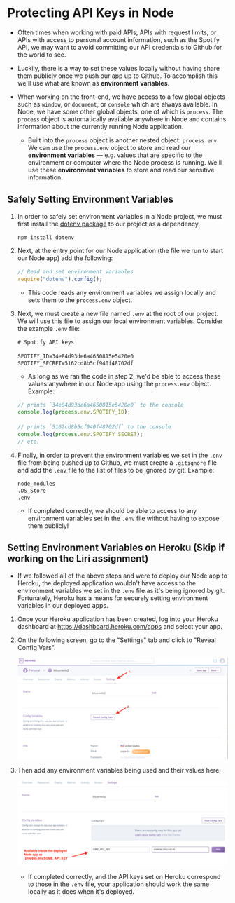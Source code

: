# Protecting API Keys in Node

- Often times when working with paid APIs, APIs with request limits, or APIs with access to personal account information, such as the Spotify API, we may want to avoid committing our API credentials to Github for the world to see.

- Luckily, there is a way to set these values locally without having share them publicly once we push our app up to Github. To accomplish this we'll use what are known as **environment variables**.

- When working on the front-end, we have access to a few global objects such as `window`, or `document`, or `console` which are always available. In Node, we have some other global objects, one of which is `process`. The `process` object is automatically available anywhere in Node and contains information about the currently running Node application.

  - Built into the `process` object is another nested object: `process.env`. We can use the `process.env` object to store and read our **environment variables** &mdash; e.g. values that are specific to the environment or computer where the Node process is running. We'll use these **environment variables** to store and read our sensitive information.

## Safely Setting Environment Variables

1. In order to safely set environment variables in a Node project, we must first install the [dotenv package](https://www.npmjs.com/package/dotenv) to our project as a dependency.

   ```
   npm install dotenv
   ```

2. Next, at the entry point for our Node application (the file we run to start our Node app) add the following:

   ```js
   // Read and set environment variables
   require("dotenv").config();
   ```

   - This code reads any environment variables we assign locally and sets them to the `process.env` object.

3. Next, we must create a new file named `.env` at the root of our project. We will use this file to assign our local environment variables. Consider the example `.env` file:

   ```
   # Spotify API keys

   SPOTIFY_ID=34e84d93de6a4650815e5420e0
   SPOTIFY_SECRET=5162cd8b5cf940f48702df
   ```

   - As long as we ran the code in step 2, we'd be able to access these values anywhere in our Node app using the `process.env` object. Example:

   ```js
   // prints `34e84d93de6a4650815e5420e0` to the console
   console.log(process.env.SPOTIFY_ID);

   // prints `5162cd8b5cf940f48702df` to the console
   console.log(process.env.SPOTIFY_SECRET);
   // etc.
   ```

4. Finally, in order to prevent the environment variables we set in the `.env` file from being pushed up to Github, we must create a `.gitignore` file and add the `.env` file to the list of files to be ignored by git. Example:

   ```
   node_modules
   .DS_Store
   .env
   ```

   - If completed correctly, we should be able to access to any environment variables set in the `.env` file without having to expose them publicly!

## Setting Environment Variables on Heroku (Skip if working on the Liri assignment)

- If we followed all of the above steps and were to deploy our Node app to Heroku, the deployed application wouldn't have access to the environment variables we set in the `.env` file as it's being ignored by git. Fortunately, Heroku has a means for securely setting environment variables in our deployed apps.

1. Once your Heroku application has been created, log into your Heroku dashboard at <https://dashboard.heroku.com/apps> and select your app.

2. On the following screen, go to the "Settings" tab and click to "Reveal Config Vars".

   ![Heroku Settings](Images/01-Heroku-Settings.png)

3. Then add any environment variables being used and their values here.

   ![Heroku Config Vars](Images/02-Heroku-Config-Vars.png)

   - If completed correctly, and the API keys set on Heroku correspond to those in the `.env` file, your application should work the same locally as it does when it's deployed.
